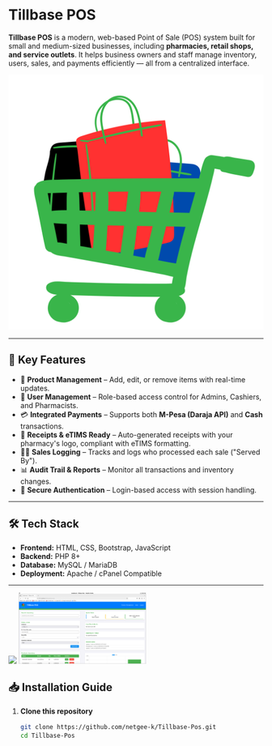 # Tillbase POS

**Tillbase POS** is a modern, web-based Point of Sale (POS) system built for small and medium-sized businesses, including **pharmacies, retail shops, and service outlets**. It helps business owners and staff manage inventory, users, sales, and payments efficiently — all from a centralized interface.

![Logo](logo2.png)

---

## 🚀 Key Features

- 🛒 **Product Management** – Add, edit, or remove items with real-time updates.
- 👥 **User Management** – Role-based access control for Admins, Cashiers, and Pharmacists.
- 💳 **Integrated Payments** – Supports both **M-Pesa (Daraja API)** and **Cash** transactions.
- 🧾 **Receipts & eTIMS Ready** – Auto-generated receipts with your pharmacy's logo, compliant with eTIMS formatting.
- 🧍‍♂️ **Sales Logging** – Tracks and logs who processed each sale ("Served By").
- 📊 **Audit Trail & Reports** – Monitor all transactions and inventory changes.
- 🔐 **Secure Authentication** – Login-based access with session handling.

---

## 🛠️ Tech Stack

- **Frontend:** HTML, CSS, Bootstrap, JavaScript
- **Backend:** PHP 8+
- **Database:** MySQL / MariaDB
- **Deployment:** Apache / cPanel Compatible

---

<p float="left">
  <img src="tillbase1.png" width="50%" />
  <img src="tillbase2.png" width="50%" />
</p>

## 📥 Installation Guide

1. **Clone this repository**
   ```bash
   git clone https://github.com/netgee-k/Tillbase-Pos.git
   cd Tillbase-Pos
